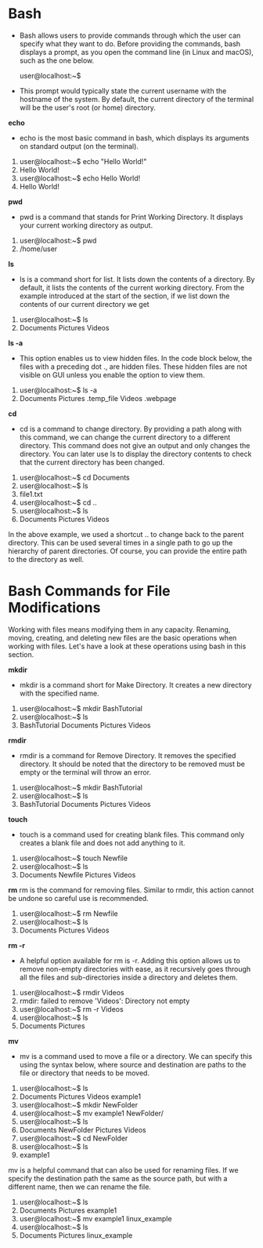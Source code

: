 <!-- bash commands cheatsheet -->

# Bash
- Bash allows users to provide commands through which the user can specify what they want to do. Before providing the commands, bash displays a prompt, as you open the command line (in Linux and macOS), such as the one below.

    user@localhost:~$

- This prompt would typically state the current username with the hostname of the system. By default, the current directory of the terminal will be the user's root (or home) directory.

**echo**
- echo is the most basic command in bash, which displays its arguments on standard output (on the terminal).
1. user@localhost:~$ echo "Hello World!"
2. Hello World!
3. user@localhost:~$ echo Hello World!
4. Hello World!

**pwd**
- pwd is a command that stands for Print Working Directory. It displays your current working directory as output.
1. user@localhost:~$ pwd
2. /home/user

**ls**
- ls is a command short for list. It lists down the contents of a directory. By default, it lists the contents of the current working directory. From the example introduced at the start of the section, if we list down the contents of our current directory we get
1. user@localhost:~$ ls
2. Documents Pictures Videos

**ls -a**
- This option enables us to view hidden files. In the code block below, the files with a preceding dot ., are hidden files. These hidden files are not visible on GUI unless you enable the option to view them.
1. user@localhost:~$ ls -a
2. Documents Pictures .temp_file Videos .webpage

**cd**
- cd is a command to change directory. By providing a path along with this command, we can change the current directory to a different directory. This command does not give an output and only changes the directory. You can later use ls to display the directory contents to check that the current directory has been changed.
1. user@localhost:~$ cd Documents
2. user@localhost:~$ ls
3. file1.txt 
4. user@localhost:~$ cd ..
5. user@localhost:~$ ls
6. Documents Pictures Videos

In the above example, we used a shortcut .. to change back to the parent directory. This can be used several times in a single path to go up the hierarchy of parent directories. Of course, you can provide the entire path to the directory as well.

# Bash Commands for File Modifications
Working with files means modifying them in any capacity. Renaming, moving, creating, and deleting new files are the basic operations when working with files. Let's have a look at these operations using bash in this section.

**mkdir**
- mkdir is a command short for Make Directory. It creates a new directory with the specified name.

1. user@localhost:~$ mkdir BashTutorial
2. user@localhost:~$ ls
3. BashTutorial Documents Pictures Videos

**rmdir**
- rmdir is a command for Remove Directory. It removes the specified directory. It should be noted that the directory to be removed must be empty or the terminal will throw an error.

1. user@localhost:~$ mkdir BashTutorial
2. user@localhost:~$ ls
3. BashTutorial Documents Pictures Videos

**touch**
- touch is a command used for creating blank files. This command only creates a blank file and does not add anything to it.

1. user@localhost:~$ touch Newfile
2. user@localhost:~$ ls
3. Documents Newfile Pictures Videos

**rm**
rm is the command for removing files. Similar to rmdir, this action cannot be undone so careful use is recommended.

1. user@localhost:~$ rm Newfile
2. user@localhost:~$ ls
3. Documents Pictures Videos

**rm -r**
- A helpful option available for rm is -r. Adding this option allows us to remove non-empty directories with ease, as it recursively goes through all the files and sub-directories inside a directory and deletes them.

1. user@localhost:~$ rmdir Videos
2. rmdir: failed to remove 'Videos': Directory not empty
3. user@localhost:~$ rm -r Videos
4. user@localhost:~$ ls
5. Documents Pictures 

**mv**
- mv is a command used to move a file or a directory. We can specify this using the syntax below, where source and destination are paths to the file or directory that needs to be moved.

1. user@localhost:~$ ls
2. Documents Pictures Videos example1
3. user@localhost:~$ mkdir NewFolder
4. user@localhost:~$ mv example1 NewFolder/
5. user@localhost:~$ ls
6. Documents NewFolder Pictures Videos
7. user@localhost:~$ cd NewFolder
8. user@localhost:~$ ls
9. example1

mv is a helpful command that can also be used for renaming files. If we specify the destination path the same as the source path, but with a different name, then we can rename the file.

1. user@localhost:~$ ls
2. Documents Pictures example1
3. user@localhost:~$ mv example1 linux_example
4. user@localhost:~$ ls
5. Documents Pictures linux_example




